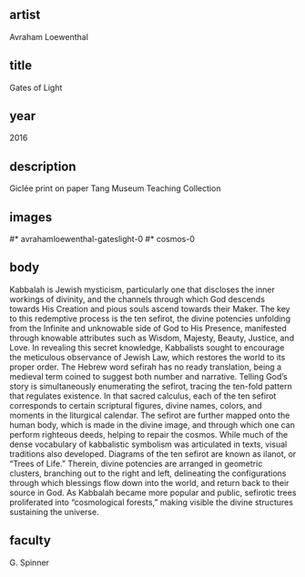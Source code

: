 ## artist
Avraham Loewenthal 

## title
Gates of Light

## year
2016 

## description
Giclée print on paper 
Tang Museum Teaching Collection 

## images
#* avrahamloewenthal-gateslight-0
#* cosmos-0

## body
Kabbalah is Jewish mysticism, particularly one that discloses the inner workings of divinity, and the channels through which God descends towards His Creation and pious souls ascend towards their Maker. The key to this redemptive process is the ten sefirot, the divine potencies unfolding from the Infinite and unknowable side of God to His Presence, manifested through knowable attributes such as Wisdom, Majesty, Beauty, Justice, and Love. In revealing this secret knowledge, Kabbalists sought to encourage the meticulous observance of Jewish Law, which restores the world to its proper order. The Hebrew word sefirah has no ready translation, being a medieval term coined to suggest both number and narrative. Telling God’s story is simultaneously enumerating the sefirot, tracing the ten-fold pattern that regulates existence. In that sacred calculus, each of the ten sefirot corresponds to certain scriptural figures, divine names, colors, and moments in the liturgical calendar. The sefirot are further mapped onto the human body, which is made in the divine image, and through which one can perform righteous deeds, helping to repair the cosmos. While much of the dense vocabulary of kabbalistic symbolism was articulated in texts, visual traditions also developed. Diagrams of the ten sefirot are known as ilanot, or “Trees of Life.” Therein, divine potencies are arranged in geometric clusters, branching out to the right and left, delineating the configurations through which blessings flow down into the world, and return back to their source in God. As Kabbalah became more popular and public, sefirotic trees proliferated into “cosmological forests,” making visible the divine structures sustaining the universe. 

## faculty
G. Spinner
